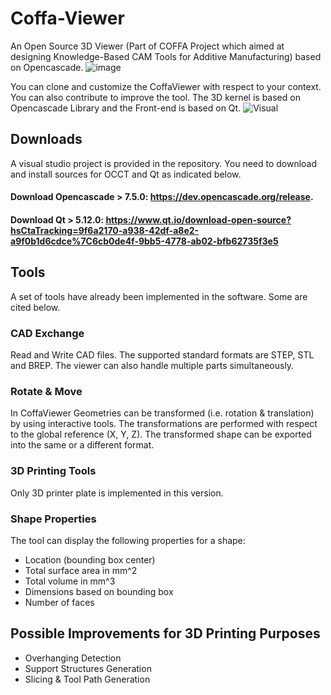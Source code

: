 # Coffa-Viewer
An Open Source 3D Viewer (Part of COFFA Project which aimed at designing Knowledge-Based CAM Tools for Additive Manufacturing) based on Opencascade.
![image](https://user-images.githubusercontent.com/64405374/142596169-0f65ed11-093f-4b4b-8367-be227ea559f5.png)

You can clone and customize the CoffaViewer with respect to your context. You can also contribute to improve the tool.
The 3D kernel is based on Opencascade Library and the Front-end is based on Qt.
![Visual](https://user-images.githubusercontent.com/64405374/138902371-82b68e87-4684-47f0-9d13-a69166f43b2c.png)

## Downloads
A visual studio project is provided in the repository. You need to download and install sources for OCCT and Qt as indicated below. 
#### **Download Opencascade > 7.5.0**: https://dev.opencascade.org/release.
#### **Download Qt > 5.12.0**: https://www.qt.io/download-open-source?hsCtaTracking=9f6a2170-a938-42df-a8e2-a9f0b1d6cdce%7C6cb0de4f-9bb5-4778-ab02-bfb62735f3e5
## Tools
A set of tools have already been implemented in the software. Some are cited below.
### CAD Exchange
Read and Write CAD files. The supported standard formats are STEP, STL and BREP. The viewer can also handle multiple parts simultaneously.
### Rotate & Move
In CoffaViewer Geometries can be transformed (i.e. rotation & translation) by using interactive tools. The transformations are performed with respect to the global reference (X, Y, Z). The transformed shape can be exported into the same or a different format.
### 3D Printing Tools
Only 3D printer plate is implemented in this version.
### Shape Properties
The tool can display the following properties for a shape:
- Location (bounding box center)
- Total surface area in mm^2
- Total volume in mm^3
- Dimensions based on bounding box
- Number of faces

## Possible Improvements for 3D Printing Purposes
- Overhanging Detection
- Support Structures Generation
- Slicing & Tool Path Generation
